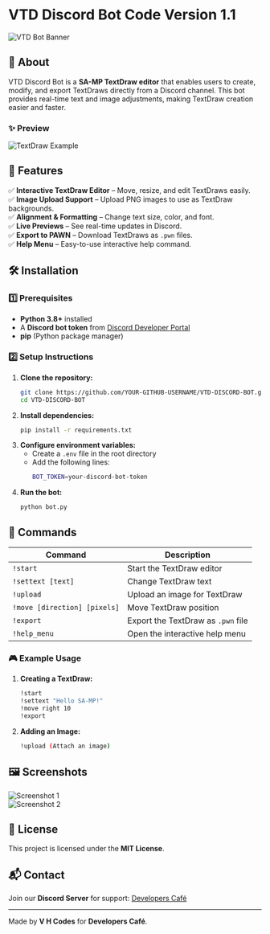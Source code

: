 # VTD Discord Bot Code Version 1.1  

![VTD Bot Banner](https://media.discordapp.net/attachments/1343165330046062595/1346924972249059348/InShot_20250306_002729171.jpg?ex=67c9f522&is=67c8a3a2&hm=aa5552a64e7fefad1ff344ac8e9701cd6f8001efa3a2b3dc1e11b0068a636226&)  

## 📌 About  
VTD Discord Bot is a **SA-MP TextDraw editor** that enables users to create, modify, and export TextDraws directly from a Discord channel. This bot provides real-time text and image adjustments, making TextDraw creation easier and faster.  

### ✨ Preview  
![TextDraw Example](https://media.discordapp.net/attachments/1343165330046062595/1346928132032172209/1741200529421.png?ex=67c9f813&is=67c8a693&hm=c7c4bbab9719f698dfadee5ed1245804f3edad3fe12fbf8b2533492f91c9fc83&)  

## 🚀 Features  
✅ **Interactive TextDraw Editor** – Move, resize, and edit TextDraws easily.  
✅ **Image Upload Support** – Upload PNG images to use as TextDraw backgrounds.  
✅ **Alignment & Formatting** – Change text size, color, and font.  
✅ **Live Previews** – See real-time updates in Discord.  
✅ **Export to PAWN** – Download TextDraws as `.pwn` files.  
✅ **Help Menu** – Easy-to-use interactive help command.  

## 🛠️ Installation  

### 1️⃣ Prerequisites  
- **Python 3.8+** installed  
- A **Discord bot token** from [Discord Developer Portal](https://discord.com/developers/applications)  
- **pip** (Python package manager)  

### 2️⃣ Setup Instructions  
1. **Clone the repository:**  
   ```sh
   git clone https://github.com/YOUR-GITHUB-USERNAME/VTD-DISCORD-BOT.git
   cd VTD-DISCORD-BOT
   ```  
2. **Install dependencies:**  
   ```sh
   pip install -r requirements.txt
   ```  
3. **Configure environment variables:**  
   - Create a `.env` file in the root directory  
   - Add the following lines:  
     ```sh
     BOT_TOKEN=your-discord-bot-token
     ```  
4. **Run the bot:**  
   ```sh
   python bot.py
   ```  

## 🔧 Commands  
| Command | Description |  
|---------|------------|  
| `!start` | Start the TextDraw editor |  
| `!settext [text]` | Change TextDraw text |  
| `!upload` | Upload an image for TextDraw |  
| `!move [direction] [pixels]` | Move TextDraw position |  
| `!export` | Export the TextDraw as `.pwn` file |  
| `!help_menu` | Open the interactive help menu |  

### 🎮 Example Usage  
1. **Creating a TextDraw:**  
   ```sh
   !start
   !settext "Hello SA-MP!"
   !move right 10
   !export
   ```  

2. **Adding an Image:**  
   ```sh
   !upload (Attach an image)
   ```  

## 🖼️ Screenshots  
![Screenshot 1](your-image-url.png)  
![Screenshot 2](your-image-url.png)  

## 📜 License  
This project is licensed under the **MIT License**.  

## 📬 Contact  
Join our **Discord Server** for support: [Developers Café](https://discord.gg/AeGuFxBAnc)  

---
Made by **V H Codes** for **Developers Café**.  
